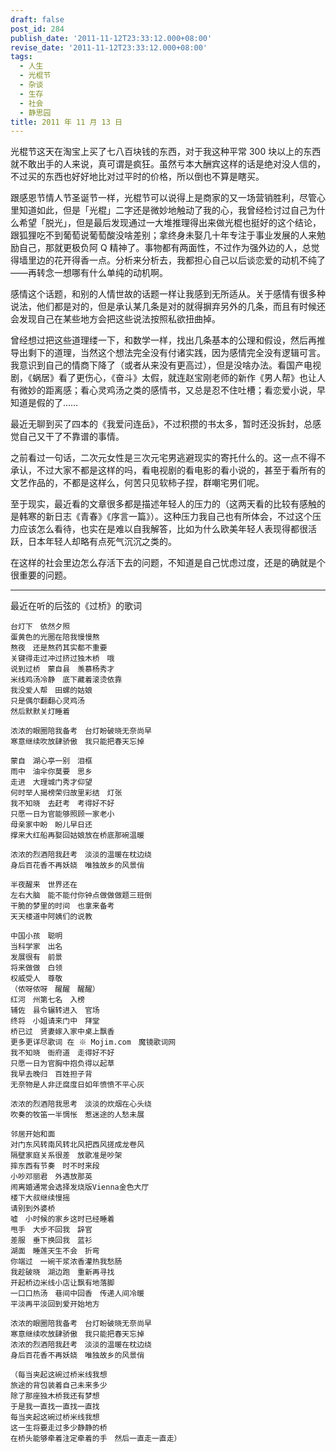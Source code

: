 ```yaml
---
draft: false
post_id: 284
publish_date: '2011-11-12T23:33:12.000+08:00'
revise_date: '2011-11-12T23:33:12.000+08:00'
tags:
  - 人生
  - 光棍节
  - 杂谈
  - 生存
  - 社会
  - 静思园
title: 2011 年 11 月 13 日
---
```


光棍节这天在淘宝上买了七八百块钱的东西，对于我这种平常 300 块以上的东西就不敢出手的人来说，真可谓是疯狂。虽然亏本大酬宾这样的话是绝对没人信的，不过买的东西也好好地比对过平时的价格，所以倒也不算是瞎买。

跟感恩节情人节圣诞节一样，光棍节可以说得上是商家的又一场营销胜利，尽管心里知道如此，但是「光棍」二字还是微妙地触动了我的心，我曾经检讨过自己为什么希望「脱光」，但是最后发现通过一大堆推理得出来做光棍也挺好的这个结论，跟狐狸吃不到葡萄说葡萄酸没啥差别；拿终身未娶几十年专注于事业发展的人来勉励自己，那就更极负阿 Q 精神了。事物都有两面性，不过作为强外边的人，总觉得墙里边的花开得香一点。分析来分析去，我都担心自己以后谈恋爱的动机不纯了——再转念一想哪有什么单纯的动机啊。

感情这个话题，和别的人情世故的话题一样让我感到无所适从。关于感情有很多种说法，他们都是对的，但是承认某几条是对的就得摒弃另外的几条，而且有时候还会发现自己在某些地方会把这些说法按照私欲扭曲掉。

曾经想过把这些道理缕一下，和数学一样，找出几条基本的公理和假设，然后再推导出剩下的道理，当然这个想法完全没有付诸实践，因为感情完全没有逻辑可言。我意识到自己的情商下降了（或者从来没有更高过），但是没啥办法。看国产电视剧，《蜗居》看了更伤心，《奋斗》太假，就连赵宝刚老师的新作《男人帮》也让人有微妙的距离感；看心灵鸡汤之类的感情书，又总是忍不住吐槽；看恋爱小说，早知道是假的了……

最近无聊到买了四本的《我爱问连岳》，不过积攒的书太多，暂时还没拆封，总感觉自己又干了不靠谱的事情。

之前看过一句话，二次元女性是三次元宅男逃避现实的寄托什么的。这一点不得不承认，不过大家不都是这样的吗，看电视剧的看电影的看小说的，甚至于看所有的文艺作品的，不都是这样么，何苦只见软柿子捏，群嘲宅男们呢。

至于现实，最近看的文章很多都是描述年轻人的压力的（这两天看的比较有感触的是韩寒的新日志《青春》《序言一篇》）。这种压力我自己也有所体会，不过这个压力应该怎么看待，也实在是难以自我解答，比如为什么欧美年轻人表现得都很活跃，日本年轻人却略有点死气沉沉之类的。

在这样的社会里边怎么存活下去的问题，不知道是自己忧虑过度，还是的确就是个很重要的问题。

---

最近在听的后弦的《过桥》的歌词

```
台灯下　依然夕照
蛋黄色的光圈在陪我慢慢熬
熬夜　还是熬药其实都不重要
关键得走过冲过挤过独木桥　哦
说到过桥　蒙自县　羡慕杨秀才
米线鸡汤冷静　底下藏着滚烫依靠
我没爱人帮　田螺的姑娘
只是偶尔翻翻心灵鸡汤
然后默默关灯睡着

浓浓的眼圈陪我备考　台灯盼破晓无奈尚早
寒意继续吹放肆骄傲　我只能把春天忘掉

蒙自　湖心亭一别　泪框
雨中　油伞你莫要　思乡
走进　大理城门秀才仰望
何时举人揭榜荣归故里彩结　灯张
我不知晓　去赶考　考得好不好
只愿一日为官能够照顾一家老小
母亲家中盼　盼儿早日还
撑来大红船再娶回姑娘放在桥底那碗温暖

浓浓的烈酒陪我赶考　淡淡的温暖在枕边绕
身后百花香不再妖娆　唯独故乡的风景俏

半夜醒来　世界还在
左右大脑　能不能付你钟点做做做题三班倒
干脆的梦里的时间　也拿来备考
天天楼道中阿姨们的说教

中国小孩　聪明
当科学家　出名
发展很有　前景
将来做做　白领
权威受人　尊敬
（侬呀侬呀　醒醒　醒醒）
红河　州第七名　入榜
辅佐　县令辗转进入　官场
终将　小姐请来门中　拜堂
桥已过　贤妻嫁入家中桌上飘香
更多更详尽歌词 在 ※ Mojim.com　魔镜歌词网
我不知晓　衙府道　走得好不好
只愿一日为官胸中抱负得以起草
我早去晚归　百姓担子背
无奈物是人非迂腐度日如年愤愤不平心灰

浓浓的烈酒陪我思考　淡淡的炊烟在心头绕
吹奏的牧笛一半惆怅　惹迷途的人愁未展

邻居开始和面
对门东风转南风转北风把西风搓成龙卷风
隔壁家庭关系很差　放歌准是吵架
摔东西有节奏　时不时来段
小吵邓丽君　外遇放那英
闹离婚通常会选择发烧版Vienna金色大厅
楼下大叔继续慢摇
请别到外婆桥
嘘　小时候的家乡这时已经睡着
甩手　大步不回我　辞官
差服　垂下换回我　蓝衫
湖面　睡莲天生不会　折弯
你端过　一碗干浆浓香灌热我愁肠
我趁破晓　湖边跑　重新再寻找
开起桥边米线小店让飘有地落脚
一口口热汤　巷间中回香　传递人间冷暖
平淡再平淡回到爱开始地方

浓浓的眼圈陪我备考　台灯盼破晓无奈尚早
寒意继续吹放肆骄傲　我只能把春天忘掉
浓浓的烈酒陪我赶考　淡淡的温暖在枕边绕
身后百花香不再妖娆　唯独故乡的风景俏

（每当夹起这碗过桥米线我想
旅途的背包装着自己未来多少
除了那座独木桥我还有梦想
于是我一直找一直找一直找
每当夹起这碗过桥米线我想
这一生将要走过多少静静的桥
在桥头能够牵着注定牵着的手　然后一直走一直走）
```
